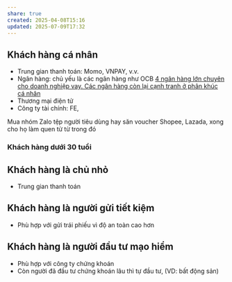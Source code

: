 ```yaml
---
share: true
created: 2025-04-08T15:16
updated: 2025-07-09T17:32
---
```

## Khách hàng cá nhân
- Trung gian thanh toán: Momo, VNPAY, v.v.
- Ngân hàng: chủ yếu là các ngân hàng như OCB [4 ngân hàng lớn chuyên cho doanh nghiệp vay. Các ngân hàng còn lại cạnh tranh ở phân khúc cá nhân](../T%C3%ACnh%20h%C3%ACnh%20%E1%BB%9F%20Vi%E1%BB%87t%20Nam/L%C4%A9nh%20v%E1%BB%B1c%20c%E1%BB%A5%20th%E1%BB%83/T%E1%BB%95%20ch%E1%BB%A9c%20t%C3%ADn%20d%E1%BB%A5ng/Ng%C3%A2n%20h%C3%A0ng/4%20ng%C3%A2n%20h%C3%A0ng%20l%E1%BB%9Bn%20chuy%C3%AAn%20cho%20doanh%20nghi%E1%BB%87p%20vay.%20C%C3%A1c%20ng%C3%A2n%20h%C3%A0ng%20c%C3%B2n%20l%E1%BA%A1i%20c%E1%BA%A1nh%20tranh%20%E1%BB%9F%20ph%C3%A2n%20kh%C3%BAc%20c%C3%A1%20nh%C3%A2n.md)
- Thương mại điện tử
- Công ty tài chính: FE,

Mua nhóm Zalo tệp người tiêu dùng hay săn voucher Shopee, Lazada, xong cho họ làm quen từ từ trong đó

### Khách hàng dưới 30 tuổi

## Khách hàng là chủ nhỏ
- Trung gian thanh toán

## Khách hàng là người gửi tiết kiệm
- Phù hợp với gửi trái phiếu vì độ an toàn cao hơn

## Khách hàng là người đầu tư mạo hiểm
- Phù hợp với công ty chứng khoán
- Còn người đã đầu tư chứng khoán lâu thì tự đầu tư, (VD: bất động  sản) 

